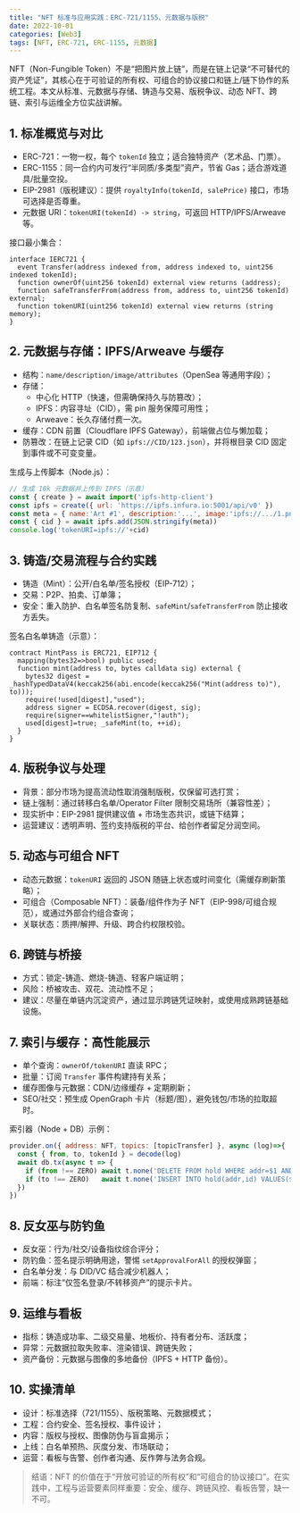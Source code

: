 ```yaml
---
title: "NFT 标准与应用实践：ERC-721/1155、元数据与版税"
date: 2022-10-01
categories: [Web3]
tags: [NFT, ERC-721, ERC-1155, 元数据]
---
```


NFT（Non-Fungible Token）不是“把图片放上链”，而是在链上记录“不可替代的资产凭证”，其核心在于可验证的所有权、可组合的协议接口和链上/链下协作的系统工程。本文从标准、元数据与存储、铸造与交易、版税争议、动态 NFT、跨链、索引与运维全方位实战讲解。

## 1. 标准概览与对比
- ERC-721：一物一权，每个 `tokenId` 独立；适合独特资产（艺术品、门票）。
- ERC-1155：同一合约内可发行“半同质/多类型”资产，节省 Gas；适合游戏道具/批量空投。
- EIP-2981（版税建议）：提供 `royaltyInfo(tokenId, salePrice)` 接口，市场可选择是否尊重。
- 元数据 URI：`tokenURI(tokenId) -> string`，可返回 HTTP/IPFS/Arweave 等。

接口最小集合：
```solidity
interface IERC721 {
  event Transfer(address indexed from, address indexed to, uint256 indexed tokenId);
  function ownerOf(uint256 tokenId) external view returns (address);
  function safeTransferFrom(address from, address to, uint256 tokenId) external;
  function tokenURI(uint256 tokenId) external view returns (string memory);
}
```

## 2. 元数据与存储：IPFS/Arweave 与缓存
- 结构：`name/description/image/attributes`（OpenSea 等通用字段）；
- 存储：
  - 中心化 HTTP（快速，但需确保持久与防篡改）；
  - IPFS：内容寻址（CID），需 pin 服务保障可用性；
  - Arweave：长久存储付费一次。
- 缓存：CDN 前置（Cloudflare IPFS Gateway），前端做占位与懒加载；
- 防篡改：在链上记录 CID（如 `ipfs://CID/123.json`），并将根目录 CID 固定到事件或不可变变量。

生成与上传脚本（Node.js）：
```js
// 生成 10k 元数据并上传到 IPFS（示意）
const { create } = await import('ipfs-http-client')
const ipfs = create({ url: 'https://ipfs.infura.io:5001/api/v0' })
const meta = { name:'Art #1', description:'...', image:'ipfs://.../1.png', attributes:[{trait_type:'Rarity',value:'Rare'}] }
const { cid } = await ipfs.add(JSON.stringify(meta))
console.log('tokenURI=ipfs://'+cid)
```

## 3. 铸造/交易流程与合约实践
- 铸造（Mint）：公开/白名单/签名授权（EIP-712）；
- 交易：P2P、拍卖、订单簿；
- 安全：重入防护、白名单签名防复制、`safeMint`/`safeTransferFrom` 防止接收方丢失。

签名白名单铸造（示意）：
```solidity
contract MintPass is ERC721, EIP712 {
  mapping(bytes32=>bool) public used;
  function mint(address to, bytes calldata sig) external {
    bytes32 digest = _hashTypedDataV4(keccak256(abi.encode(keccak256("Mint(address to)"), to)));
    require(!used[digest],"used");
    address signer = ECDSA.recover(digest, sig);
    require(signer==whitelistSigner,"!auth");
    used[digest]=true; _safeMint(to, ++id);
  }
}
```

## 4. 版税争议与处理
- 背景：部分市场为提高流动性取消强制版税，仅保留可选打赏；
- 链上强制：通过转移白名单/Operator Filter 限制交易场所（兼容性差）；
- 现实折中：EIP-2981 提供建议值 + 市场生态共识，或链下结算；
- 运营建议：透明声明、签约支持版税的平台、给创作者留足分润空间。

## 5. 动态与可组合 NFT
- 动态元数据：`tokenURI` 返回的 JSON 随链上状态或时间变化（需缓存刷新策略）；
- 可组合（Composable NFT）：装备/组件作为子 NFT（EIP-998/可组合规范），或通过外部合约组合查询；
- 关联状态：质押/解押、升级、跨合约权限校验。

## 6. 跨链与桥接
- 方式：锁定-铸造、燃烧-铸造、轻客户端证明；
- 风险：桥被攻击、双花、流动性不足；
- 建议：尽量在单链内沉淀资产，通过显示跨链凭证映射，或使用成熟跨链基础设施。

## 7. 索引与缓存：高性能展示
- 单个查询：`ownerOf/tokenURI` 直读 RPC；
- 批量：订阅 `Transfer` 事件构建持有关系；
- 缓存图像与元数据：CDN/边缘缓存 + 定期刷新；
- SEO/社交：预生成 OpenGraph 卡片（标题/图），避免钱包/市场的拉取超时。

索引器（Node + DB）示例：
```js
provider.on({ address: NFT, topics: [topicTransfer] }, async (log)=>{
  const { from, to, tokenId } = decode(log)
  await db.tx(async t => {
    if (from !== ZERO) await t.none('DELETE FROM hold WHERE addr=$1 AND id=$2',[from, tokenId])
    if (to !== ZERO)   await t.none('INSERT INTO hold(addr,id) VALUES($1,$2) ON CONFLICT DO NOTHING',[to, tokenId])
  })
})
```

## 8. 反女巫与防钓鱼
- 反女巫：行为/社交/设备指纹综合评分；
- 防钓鱼：签名提示明确用途，警惕 `setApprovalForAll` 的授权弹窗；
- 白名单分发：与 DID/VC 结合减少机器人；
- 前端：标注“仅签名登录/不转移资产”的提示卡片。

## 9. 运维与看板
- 指标：铸造成功率、二级交易量、地板价、持有者分布、活跃度；
- 异常：元数据拉取失败率、渲染错误、跨链失败；
- 资产备份：元数据与图像的多地备份（IPFS + HTTP 备份）。

## 10. 实操清单
- 设计：标准选择（721/1155）、版税策略、元数据模式；
- 工程：合约安全、签名授权、事件设计；
- 内容：版权与授权、图像防伪与盲盒揭示；
- 上线：白名单预热、灰度分发、市场联动；
- 运营：看板与告警、创作者沟通、反作弊与法务合规。

> 结语：NFT 的价值在于“开放可验证的所有权”和“可组合的协议接口”。在实践中，工程与运营要素同样重要：安全、缓存、跨链风控、看板告警，缺一不可。
